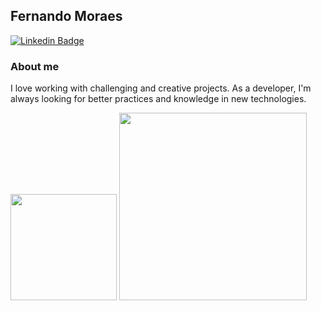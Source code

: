 ## Fernando Moraes

[![Linkedin Badge](https://img.shields.io/badge/LinkedIn-0077B5?style=for-the-badge&logo=linkedin&logoColor=white)](https://www.linkedin.com/in/feermooraes)

### About me
I love working with challenging and creative projects. As a developer, I'm always looking for better practices and knowledge in new technologies. 

<img src='https://github-readme-stats.vercel.app/api?username=ffernandomoraes&show_icons=true&count-private=true' height="170em">
<img src='https://github-readme-stats.vercel.app/api/top-langs/?username=ffernandomoraes&count-private=true' height="300em">
